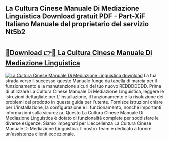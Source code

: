 ## La Cultura Cinese Manuale Di Mediazione Linguistica Download gratuit PDF - Part-XiF Italiano Manuale del proprietario del servizio Nt5b2

# <h2><a href="http://dff1nt.blite.top/?on=La+Cultura+Cinese+Manuale+Di+Mediazione+Linguistica">🔗Download 👉🔴 La Cultura Cinese Manuale Di Mediazione Linguistica</a></h2>

[![La Cultura Cinese Manuale Di Mediazione Linguistica download](https://i.imgur.com/lujVjoI.png)](http://dff1nt.blite.top/?on=La+Cultura+Cinese+Manuale+Di+Mediazione+Linguistica)
La tua strada verso il successo questo Manuale funge da tabella di marcia per il funzionamento e la manutenzione sicuri del tuo nuovo REDDDDDDD. Prima di utilizzare La Cultura Cinese Manuale Di Mediazione Linguistica, leggere le istruzioni dettagliate per L'installazione, il funzionamento e la risoluzione dei problemi del prodotto in questa guida per l'utente. Fornisce istruzioni chiare per L'installazione, la configurazione e il funzionamento, nonché importanti informazioni sulla sicurezza. Questo La Cultura Cinese Manuale Di Mediazione Linguistica è dotato di funzionalità complete per soddisfare le diverse esigenze. Siamo impegnati per L'eccellenza La Cultura Cinese Manuale Di Mediazione Linguistica. Il nostro Team è dedicato a fornire un'assistenza clienti eccezionale.
